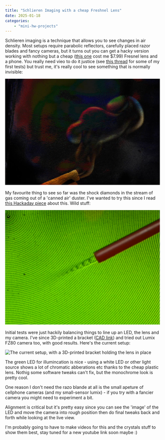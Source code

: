 ```yaml
---
title: "Schlieren Imaging with a cheap Freshnel Lens"
date: 2025-01-18
categories:
    - "mini-hw-projects"
---
```


Schlieren imaging is a technique that allows you to see changes in air density. Most setups require parabolic reflectors, carefully placed razor blades and fancy cameras, but it turns out you can get a hacky version working with nothing but a cheap ([this one](https://www.amazon.com/gp/product/B00IITFX02/ref=ppx_yo_dt_b_search_asin_title?ie=UTF8&th=1) cost me $7.99) Fresnel lens and a phone. You really need vieo to do it justice (see [this thread](https://x.com/johnowhitaker/status/1880467363881185445) for some of my first tests) but trust me, it's really cool to see something that is normally invisible:

![A lighter flame and surrounding turbulence. Still frame from a video processed to show the difference between one static frame and the rest, to highlight the effect.](images/sch1.png)

My favourite thing to see so far was the shock diamonds in the stream of gas coming out of a 'canned air' duster. I've wanted to try this since I read [this Hackaday piece](https://hackaday.com/2024/02/18/canned-air-is-unexpectedly-supersonic/) about this. Wild stuff:

![Shock diamonds in a stream of gas](images/sch2.png)

Initial tests were just hackily balancing things to line up an LED, the lens and my camera. I've since 3D-printed a bracket ([CAD link](https://cad.onshape.com/documents/ce126238a89f034cdb0b8e1f/w/934005ecead5a54ecd8e6407/e/09ada8d4f4095200976abf23)) and tried out Lumix FZ80 camera too, with good results. Here's the current setup:

![The current setup, with a 3D-printed bracket holding the lens in place](images/sch3.png)

The green LED for illumincation is nice - using a white LED or other light source shows a lot of chromatic abberations etc thanks to the cheap plastic lens. Nothig some software tweaks can't fix, but the monochrome look is pretty cool.

One reason I don't need the razo blande at all is the small apeture of cellphone cameras (and my small-sensor lumix) - if you try with a fancier camera you might need to experiment a bit. 

Alignment is critical but it's pretty easy since you can see the 'image' of the LED and move the camera into rough position then do final tweaks back and forth while looking at the live view.

I'm probably going to have to make videos for this and the crystals stuff to show them best, stay tuned for a new youtube link soon maybe :)